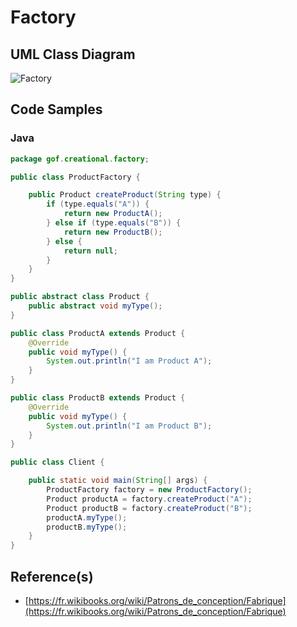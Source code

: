 # Factory

## UML Class Diagram

![Factory](http://www.plantuml.com/plantuml/proxy?src=https://raw.githubusercontent.com/dig2root/DesignPatternsCheatSheets/main/PlantUML/Factory.plantuml "The Factory")

## Code Samples

### Java

```Java
package gof.creational.factory;

public class ProductFactory {

    public Product createProduct(String type) {
        if (type.equals("A")) {
            return new ProductA();
        } else if (type.equals("B")) {
            return new ProductB();
        } else {
            return null;
        }
    }
}

public abstract class Product {
    public abstract void myType();
}

public class ProductA extends Product {
    @Override
    public void myType() {
        System.out.println("I am Product A");
    }
}

public class ProductB extends Product {
    @Override
    public void myType() {
        System.out.println("I am Product B");
    }
}

public class Client {

    public static void main(String[] args) {
        ProductFactory factory = new ProductFactory();
        Product productA = factory.createProduct("A");
        Product productB = factory.createProduct("B");
        productA.myType();
        productB.myType();
    }
}
```

## Reference(s)

- [https://fr.wikibooks.org/wiki/Patrons_de_conception/Fabrique](https://fr.wikibooks.org/wiki/Patrons_de_conception/Fabrique)